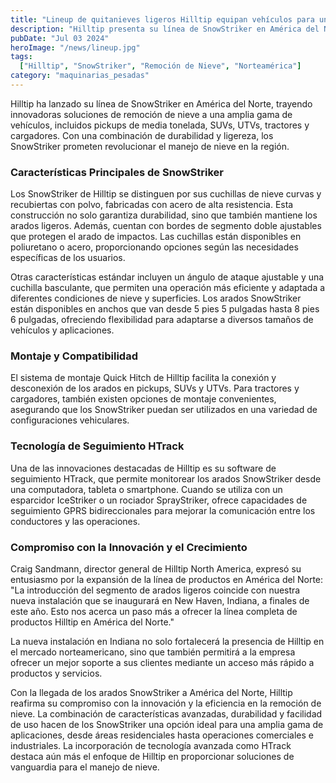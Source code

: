 ```yaml
---
title: "Lineup de quitanieves ligeros Hilltip equipan vehículos para una remoción de nieve eficiente"
description: "Hilltip presenta su línea de SnowStriker en América del Norte, ofreciendo soluciones ligeras y eficientes para la remoción de nieve en una variedad de vehículos."
pubDate: "Jul 03 2024"
heroImage: "/news/lineup.jpg"
tags:
  ["Hilltip", "SnowStriker", "Remoción de Nieve", "Norteamérica"]
category: "maquinarias_pesadas"
---
```


Hilltip ha lanzado su línea de SnowStriker en América del Norte, trayendo innovadoras soluciones de remoción de nieve a una amplia gama de vehículos, incluidos pickups de media tonelada, SUVs, UTVs, tractores y cargadores. Con una combinación de durabilidad y ligereza, los SnowStriker prometen revolucionar el manejo de nieve en la región.

### Características Principales de SnowStriker

Los SnowStriker de Hilltip se distinguen por sus cuchillas de nieve curvas y recubiertas con polvo, fabricadas con acero de alta resistencia. Esta construcción no solo garantiza durabilidad, sino que también mantiene los arados ligeros. Además, cuentan con bordes de segmento doble ajustables que protegen el arado de impactos. Las cuchillas están disponibles en poliuretano o acero, proporcionando opciones según las necesidades específicas de los usuarios.

Otras características estándar incluyen un ángulo de ataque ajustable y una cuchilla basculante, que permiten una operación más eficiente y adaptada a diferentes condiciones de nieve y superficies. Los arados SnowStriker están disponibles en anchos que van desde 5 pies 5 pulgadas hasta 8 pies 6 pulgadas, ofreciendo flexibilidad para adaptarse a diversos tamaños de vehículos y aplicaciones.

### Montaje y Compatibilidad

El sistema de montaje Quick Hitch de Hilltip facilita la conexión y desconexión de los arados en pickups, SUVs y UTVs. Para tractores y cargadores, también existen opciones de montaje convenientes, asegurando que los SnowStriker puedan ser utilizados en una variedad de configuraciones vehiculares.

### Tecnología de Seguimiento HTrack

Una de las innovaciones destacadas de Hilltip es su software de seguimiento HTrack, que permite monitorear los arados SnowStriker desde una computadora, tableta o smartphone. Cuando se utiliza con un esparcidor IceStriker o un rociador SprayStriker, ofrece capacidades de seguimiento GPRS bidireccionales para mejorar la comunicación entre los conductores y las operaciones.

### Compromiso con la Innovación y el Crecimiento

Craig Sandmann, director general de Hilltip North America, expresó su entusiasmo por la expansión de la línea de productos en América del Norte: "La introducción del segmento de arados ligeros coincide con nuestra nueva instalación que se inaugurará en New Haven, Indiana, a finales de este año. Esto nos acerca un paso más a ofrecer la línea completa de productos Hilltip en América del Norte."

La nueva instalación en Indiana no solo fortalecerá la presencia de Hilltip en el mercado norteamericano, sino que también permitirá a la empresa ofrecer un mejor soporte a sus clientes mediante un acceso más rápido a productos y servicios.

Con la llegada de los arados SnowStriker a América del Norte, Hilltip reafirma su compromiso con la innovación y la eficiencia en la remoción de nieve. La combinación de características avanzadas, durabilidad y facilidad de uso hacen de los SnowStriker una opción ideal para una amplia gama de aplicaciones, desde áreas residenciales hasta operaciones comerciales e industriales. La incorporación de tecnología avanzada como HTrack destaca aún más el enfoque de Hilltip en proporcionar soluciones de vanguardia para el manejo de nieve.